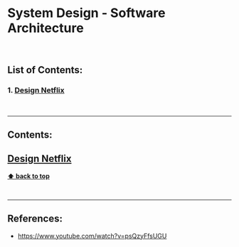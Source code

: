 # System Design - Software Architecture

</br>

## List of Contents:

### 1. [Design Netflix](#content-1)

</br>

---

## Contents:
## [Design Netflix](https://www.youtube.com/watch?v=psQzyFfsUGU) <span id="content-1"></span>


**[⬆ back to top](#list-of-contents)**

</br>

---

## References:

- https://www.youtube.com/watch?v=psQzyFfsUGU